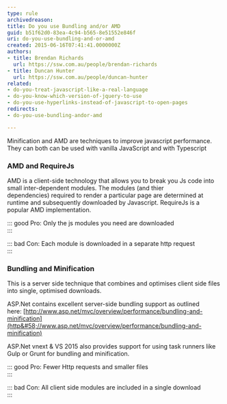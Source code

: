 ```yaml
---
type: rule
archivedreason: 
title: Do you use Bundling and/or AMD
guid: b51f62d0-83ea-4c94-b565-8e51552e846f
uri: do-you-use-bundling-and-or-amd
created: 2015-06-16T07:41:41.0000000Z
authors:
- title: Brendan Richards
  url: https://ssw.com.au/people/brendan-richards
- title: Duncan Hunter
  url: https://ssw.com.au/people/duncan-hunter
related:
- do-you-treat-javascript-like-a-real-language
- do-you-know-which-version-of-jquery-to-use
- do-you-use-hyperlinks-instead-of-javascript-to-open-pages
redirects:
- do-you-use-bundling-andor-amd

---
```


Minification and AMD are techniques to improve javascript performance. They can both can be used with vanilla JavaScript and with Typescript 
<!--endintro-->

### AMD and RequireJs

AMD is a client-side technology that allows you to break you Js code into small inter-dependent modules. The modules (and thier dependencies) required to render a particular page are determined at runtime and subsequently downloaded by Javascript. RequireJs is a popular AMD implementation.

::: good
Pro: Only the js modules you need are downloaded  
:::

::: bad
Con: Each module is downloaded in a separate http request  
:::

### Bundling and Minification


This is a server side technique that combines and optimises client side files into single, optimised downloads.

ASP.Net contains excellent server-side bundling support as outlined here: [http://www.asp.net/mvc/overview/performance/bundling-and-minification](http&#58;//www.asp.net/mvc/overview/performance/bundling-and-minification)

ASP.Net vnext & VS 2015 also provides support for using task runners like Gulp or Grunt for bundling and minification.

::: good
Pro: Fewer Http requests and smaller files  
:::

::: bad
Con: All client side modules are included in a single download  
:::
